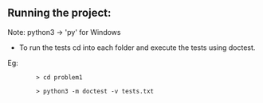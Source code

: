 ## Running the project:

Note: python3 -> 'py' for Windows

- To run the tests cd into each folder and execute the tests using doctest.

Eg:


            > cd problem1
            
            > python3 -m doctest -v tests.txt

            